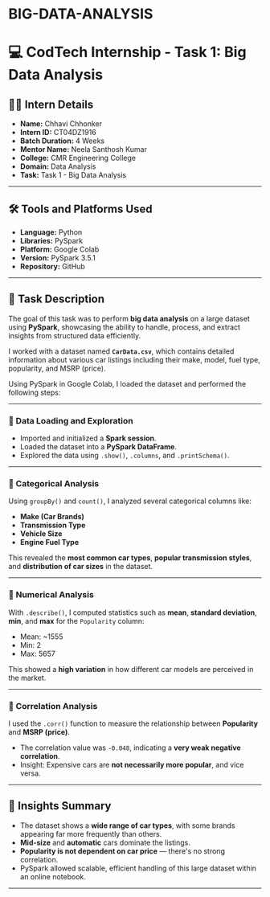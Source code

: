 # BIG-DATA-ANALYSIS
# 💻 CodTech Internship - Task 1: Big Data Analysis

## 🧑‍🎓 Intern Details

- **Name:** Chhavi Chhonker  
- **Intern ID:** CT04DZ1916  
- **Batch Duration:** 4 Weeks  
- **Mentor Name:** Neela Santhosh Kumar  
- **College:** CMR Engineering College  
- **Domain:** Data Analysis  
- **Task:** Task 1 - Big Data Analysis  

---

## 🛠️ Tools and Platforms Used

- **Language:** Python  
- **Libraries:** PySpark  
- **Platform:** Google Colab  
- **Version:** PySpark 3.5.1  
- **Repository:** GitHub  

---

## 📘 Task Description

The goal of this task was to perform **big data analysis** on a large dataset using **PySpark**, showcasing the ability to handle, process, and extract insights from structured data efficiently.

I worked with a dataset named **`CarData.csv`**, which contains detailed information about various car listings including their make, model, fuel type, popularity, and MSRP (price).

Using PySpark in Google Colab, I loaded the dataset and performed the following steps:

---

### 🔹 Data Loading and Exploration

- Imported and initialized a **Spark session**.
- Loaded the dataset into a **PySpark DataFrame**.
- Explored the data using `.show()`, `.columns`, and `.printSchema()`.

---

### 🔹 Categorical Analysis

Using `groupBy()` and `count()`, I analyzed several categorical columns like:
- **Make (Car Brands)**
- **Transmission Type**
- **Vehicle Size**
- **Engine Fuel Type**

This revealed the **most common car types**, **popular transmission styles**, and **distribution of car sizes** in the dataset.

---

### 🔹 Numerical Analysis

With `.describe()`, I computed statistics such as **mean**, **standard deviation**, **min**, and **max** for the `Popularity` column:
- Mean: ~1555
- Min: 2
- Max: 5657

This showed a **high variation** in how different car models are perceived in the market.

---

### 🔹 Correlation Analysis

I used the `.corr()` function to measure the relationship between **Popularity** and **MSRP (price)**.

- The correlation value was `-0.048`, indicating a **very weak negative correlation**.  
- Insight: Expensive cars are **not necessarily more popular**, and vice versa.

---

## 📌 Insights Summary

- The dataset shows a **wide range of car types**, with some brands appearing far more frequently than others.
- **Mid-size** and **automatic** cars dominate the listings.
- **Popularity is not dependent on car price** — there's no strong correlation.
- PySpark allowed scalable, efficient handling of this large dataset within an online notebook.

---

